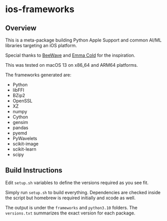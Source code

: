 # ios-frameworks

## Overview

This is a meta-package building Python Apple Support and common AI/ML libraries targeting an iOS platform.

Special thanks to [BeeWave](https://github.com/beeware/Python-Apple-support) and [Emma Cold](https://github.com/ColdGrub1384/Pyto) for the inspiration.

This was tested on macOS 13 on x86_64 and ARM64 platforms.

The frameworks generated are:

* Python
* libFFI
* BZip2
* OpenSSL
* XZ
* numpy
* Cython
* gensim
* pandas
* pyemd
* PyWavelets
* scikit-image
* scikit-learn
* scipy

## Build Instructions

Edit `setup.sh` variables to define the versions required as you see fit.

Simply run `setup.sh` to build everything. Dependencies are checked inside the script but homebrew is required initially and xcode as well.

The output is under the `frameworks` and `python3.10` folders. The `versions.txt` summarizes the exact version for each package.
